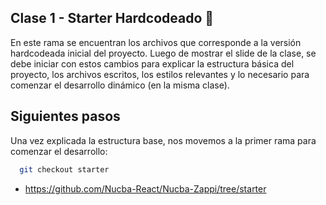 ## Clase 1 - Starter Hardcodeado 🍕

En este rama se encuentran los archivos que corresponde a la versión hardcodeada inicial del proyecto.
Luego de mostrar el slide de la clase, se debe iniciar con estos cambios para explicar la estructura básica del proyecto, los archivos escritos, los estilos relevantes y lo necesario para comenzar el desarrollo dinámico (en la misma clase).

## Siguientes pasos

Una vez explicada la estructura base, nos movemos a la primer rama para comenzar el desarrollo:
```bash
  git checkout starter
```
* https://github.com/Nucba-React/Nucba-Zappi/tree/starter
